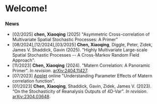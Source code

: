 # Welcome! 

### News
- [02/2025] **chen, Xiaoqing** (2025) "Asymmetric Cross-correlation of Multivariate Spatial Stochastic Processes: A Primer"
- [08/2024],[12/2024],[03/2025] **Chen, Xiaoqing**, Diggle, Peter, Zidek, James V. Shaddick, Gavin (2025). "Highly Multivariate Large-scale Spatial Stochastic Processes -- A Cross-Markov Random Field Approach". 
-  [11/2023] **Chen, Xiaoqing** (2024). "Matern Correlation: A Panoramic Primer". _In revision_. [arXiv:2404.11427](https://arxiv.org/abs/2404.11427).
-  [07/2023] [Applet](https://xiaoqingchen.shinyapps.io/Matern_Tutorial/) online "Understanding Parameter Effects of Matern correlation function". 
-  [01/2023] **Chen, Xiaoqing**, Shaddick, Gavin, Zidek, James V. (2023). “On the Stochasticity of Reanalysis Outputs of 4D-Var”. _In revision_. [arXiv:2304.03648](https://arxiv.org/abs/2304.03648). 


